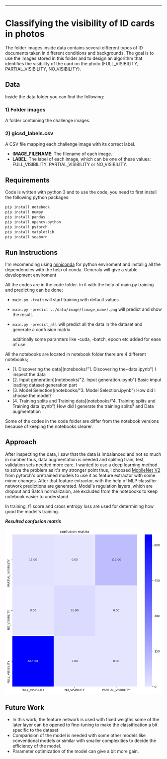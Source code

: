 ***


# Classifying the visibility of ID cards in photos

The folder images inside data contains several different types of ID documents taken in different conditions and backgrounds. The goal is to use the images stored in this folder and to design an algorithm that identifies the visibility of the card on the photo (FULL_VISIBILITY, PARTIAL_VISIBILITY, NO_VISIBILITY).

## Data

Inside the data folder you can find the following:

### 1) Folder images
A folder containing the challenge images.

### 2) gicsd_labels.csv
A CSV file mapping each challenge image with its correct label.
 - **IMAGE_FILENAME**: The filename of each image.
 - **LABEL**: The label of each image, which can be one of these values: FULL_VISIBILITY, PARTIAL_VISIBILITY or NO_VISIBILITY. 



## Requirements
Code is written with python 3 and to use the code, you need to first install the following python packages:

```Shell
pip install notebook
pip install numpy
pip install pandas
pip install opencv-python
pip install pytorch
pip install matplotlib
pip install seaborn
```

 
## Run Instructions

I'm recomending using [miniconda](https://docs.conda.io/en/latest/miniconda.html) for python enviroment and installig all the dependencies with the help of conda. Generaly will give a stable development enviroment

All the codes are in the code folder. In it with the help of main.py training and predicting can be done;
 - ```main.py -train``` will start training with default values
 - ```main.py -predict ../data/image/[image_name].png``` will predict and show the result.
 - ```main.py -predict_all``` will predict all the data in the dataset and generate a confusion matrix
 
     additinally some paramters like -cuda, -batch, epoch etc added for ease of use.

All the notebooks are located in notebook folder there are 4 different notebooks;

 - [1. Discovering the data](notebooks/"1. Discovering the+data.ipynb") I inspect the data
 - [2. Input generation](notebooks/"2. Input generation.ipynb") Basic imput loading dataset generation part
 - [3. Model Selection](notebooks/"3. Model Selection.ipynb") How did I choose the model?
 - [4. Training splits and Training data](notebooks/"4. Training splits and Training data.ipynb") How did I generate the training splits? and Data augmentation

Some of the codes in the code folder are differ from the notebook versions because of keeping the notebooks clearer.

## Approach

After inspecting the data, I saw that the data is imbalanced and not so much in number thus, data augmentation is needed and spliting train, test, validation sets needed more care.
I wanted to use a deep learning method to solve the problem as it's my stronger point thus, I choosed [MobileNet_V2](https://arxiv.org/abs/1801.04381) from pytorch's pretrained models to use it as feature extractor with some minor changes. After that feature extractor, with the help of MLP classifier network predictions are generated. Model's regulation layers ,which are dropout and Batch normalizaion, are excluded from the notebooks to keep notebook easier to understand.

In training, f1 score and cross entropy loss are used for determining how good the model's training.

***Resulted confusion matrix***

![confusion matrix](misc/confusion_matrix.png)

## Future Work

 * In this work, the feature network is used with fixed weigths some of the later layer can be opened to fine-tuning to make the classification a bit specific to the dataset.
 * Comparision of the model is needed with some other models like conventional models or similar with smaller complexities to decide the efficiency of the model.
 * Parameter optimization of the model can give a bit more gain.
